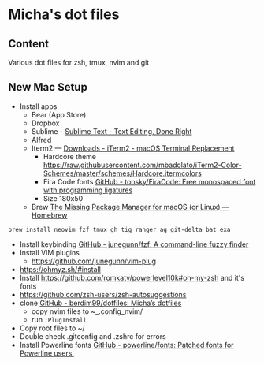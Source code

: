 # Micha's dot files

## Content
Various dot files for zsh, tmux, nvim and git

## New Mac Setup

* Install apps
	* Bear (App Store)
	* Dropbox
	* Sublime -  [Sublime Text - Text Editing, Done Right](https://www.sublimetext.com/)
	* Alfred
	* Iterm2 — [Downloads - iTerm2 - macOS Terminal Replacement](https://iterm2.com/downloads.html)
		* Hardcore theme https://raw.githubusercontent.com/mbadolato/iTerm2-Color-Schemes/master/schemes/Hardcore.itermcolors
		* Fira Code fonts [GitHub - tonsky/FiraCode: Free monospaced font with programming ligatures](https://github.com/tonsky/FiraCode)
		* Size 180x50
	* Brew [The Missing Package Manager for macOS (or Linux) — Homebrew](https://brew.sh/)

```shell
brew install neovim fzf tmux gh tig ranger ag git-delta bat exa
```

* Install keybinding  [GitHub - junegunn/fzf: A command-line fuzzy finder](https://github.com/junegunn/fzf#using-homebrew)
* Install VIM plugins
	* https://github.com/junegunn/vim-plug
* https://ohmyz.sh/#install
* Install https://github.com/romkatv/powerlevel10k#oh-my-zsh and it's fonts
* https://github.com/zsh-users/zsh-autosuggestions
* clone [GitHub - berdim99/dotfiles: Micha’s dotfiles](https://github.com/berdim99/dotfiles)
	* copy nvim files to ~_.config_nvim/
	* run `:PlugInstall` 
* Copy root files to ~/
* Double check .gitconfig and .zshrc for errors
* Install Powerline fonts [GitHub - powerline/fonts: Patched fonts for Powerline users.](https://github.com/powerline/fonts/)
